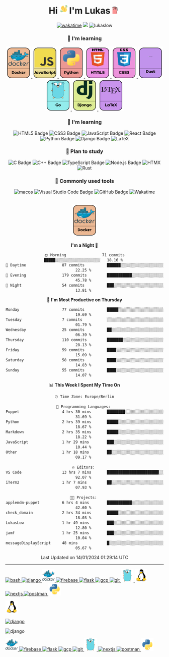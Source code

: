 <div align="center">
    <h1>Hi 
        <img src="https://raw.githubusercontent.com/LukasLow/LukasLow/main/icons/waving.gif" 
            alt="Waving hand animated gif"
            height="30"
            width="30" />I'm Lukas
        <img src="https://raw.githubusercontent.com/LukasLow/LukasLow/main/icons/cat_vibe.gif" 
            alt="Cat animated gif"
            height="25"
            width="25" />
    </h1>
<p>
    <a href="https://wakatime.com/@fe20e3cc-9d58-4b87-b19d-591cbffd8134"><img src="https://wakatime.com/badge/user/fe20e3cc-9d58-4b87-b19d-591cbffd8134.svg" alt="wakatime"></a>
    <a href="https://lukas.lowsky.eu/"><img src="https://img.shields.io/badge/My_Website-lowsky.eu-green" /></a>
    <a><img src="https://komarev.com/ghpvc/?username=lukaslow&label=Profile%20views&color=0e75b6&style=flat" alt="lukaslow" /></a>
</p>

<!--  skill badge -->
### 💪  I'm learning

<a href="https://docker.com/" target="_blank"> <img src="https://raw.githubusercontent.com/LukasLow/LukasLow/main/bildchen/icons/Docker.png" alt="docker" width="80" height="100"/> </a>
<a href="https://developer.mozilla.org/en-US/docs/Web/JavaScript" target="_blank"> <img src="https://raw.githubusercontent.com/LukasLow/LukasLow/main/bildchen/icons/JavaScript.png" alt="javascript" width="80" height="100"/> </a>
<a href="https://www.python.org/" target="_blank"> <img src="https://raw.githubusercontent.com/LukasLow/LukasLow/main/bildchen/icons/Python.png" alt="python" width="80" height="100"/> </a>
<a href="https://developer.mozilla.org/en-US/docs/Web/Guide/HTML/HTML5" target="_blank"> <img src="https://raw.githubusercontent.com/LukasLow/LukasLow/main/bildchen/icons/HTML5.png" alt="html5" width="80" height="100"/> </a>
<a href="https://developer.mozilla.org/en-US/docs/Web/CSS" target="_blank"> <img src="https://raw.githubusercontent.com/LukasLow/LukasLow/main/bildchen/icons/CSS3.png" alt="css3" width="80" height="100"/> </a>
<a href="https://www.rust-lang.org/" target="_blank"> <img src="https://raw.githubusercontent.com/LukasLow/LukasLow/main/bildchen/icons/Rust.png" alt="rust" width="80" height="100"/> </a>
<a href="https://golang.org/" target="_blank"> <img src="https://raw.githubusercontent.com/LukasLow/LukasLow/main/bildchen/icons/Go.png" alt="go" width="80" height="100"/> </a>
<a href="https://www.djangoproject.com/" target="_blank"> <img src="https://raw.githubusercontent.com/LukasLow/LukasLow/main/bildchen/icons/Django.png" alt="django" width="80" height="100"/> </a>
<a href="https://www.latex-project.org/" target="_blank"> <img src="https://raw.githubusercontent.com/LukasLow/LukasLow/main/bildchen/icons/LaTeX.png" alt="latex" width="80" height="100"/> </a>

### 💪  I'm learning


![HTML5 Badge](https://img.shields.io/badge/HTML5-E34F26?logo=html5&logoColor=fff&style=flat)
![CSS3 Badge](https://img.shields.io/badge/CSS3-1572B6?logo=css3&logoColor=fff&style=flat)
![JavaScript Badge](https://img.shields.io/badge/JavaScript-F7DF1E?logo=javascript&logoColor=000&style=flat)
![React Badge](https://img.shields.io/badge/React-61DAFB?logo=react&logoColor=000&style=flat)
![Python Badge](https://img.shields.io/badge/Python-3776AB?logo=python&logoColor=fff&style=flat)
![Django Badge](https://img.shields.io/badge/Django-092E20?logo=django&logoColor=fff&style=flat)
![LaTeX](https://img.shields.io/badge/LaTeX-47A141?logo=LaTeX&logoColor=white)
  
### 🧠 Plan to study

![C Badge](https://img.shields.io/badge/C-A8B9CC?logo=c&logoColor=fff&style=flat)
![C++ Badge](https://img.shields.io/badge/C%2B%2B-00599C?logo=cplusplus&logoColor=fff&style=flat)
![TypeScript Badge](https://img.shields.io/badge/TypeScript-3178C6?logo=typescript&logoColor=fff&style=flat)
![Node.js Badge](https://img.shields.io/badge/Node.js-393?logo=nodedotjs&logoColor=fff&style=flat)
![HTMX](https://img.shields.io/badge/%3C/%3E%20htmx-3D72D7?&logo=mysl&logoColor=white)
![Rust](https://img.shields.io/badge/Rust-black?logo=rust&logoColor=#E57324)
<!-- ![Three.js Badge](https://img.shields.io/badge/Three.js-092E20?logo=threedotjs&logoColor=fff&style=flat) -->

### 🧰 Commonly used tools

![macos](https://img.shields.io/badge/macOS-000000?logo=apple&logoColor=white&color=black&style=flat)
![Visual Studio Code Badge](https://img.shields.io/badge/Visual%20Studio%20Code-007ACC?logo=visualstudiocode&logoColor=fff&style=flat)
![GitHub Badge](https://img.shields.io/badge/GitHub-181717?logo=github&logoColor=fff&style=flat)
![Wakatime](https://img.shields.io/badge/WakaTime-000000?style=for-the-badge&logo=WakaTime&logoColor=white&style=flat)


<a href="https://www.gnu.org/software/bash/" target="_blank" rel="noreferrer"> <img src="https://raw.githubusercontent.com/LukasLow/LukasLow/main/bildchen/icons/Docker.png" alt="bash" width="80" height="100"/> </a>
---
<!--START_SECTION:waka-->
**I'm a Night 🦉** 

```text
🌞 Morning                71 commits          █████░░░░░░░░░░░░░░░░░░░░   18.16 % 
🌆 Daytime                87 commits          ██████░░░░░░░░░░░░░░░░░░░   22.25 % 
🌃 Evening                179 commits         ███████████░░░░░░░░░░░░░░   45.78 % 
🌙 Night                  54 commits          ███░░░░░░░░░░░░░░░░░░░░░░   13.81 % 
```
📅 **I'm Most Productive on Thursday** 

```text
Monday                   77 commits          █████░░░░░░░░░░░░░░░░░░░░   19.69 % 
Tuesday                  7 commits           ░░░░░░░░░░░░░░░░░░░░░░░░░   01.79 % 
Wednesday                25 commits          ██░░░░░░░░░░░░░░░░░░░░░░░   06.39 % 
Thursday                 110 commits         ███████░░░░░░░░░░░░░░░░░░   28.13 % 
Friday                   59 commits          ████░░░░░░░░░░░░░░░░░░░░░   15.09 % 
Saturday                 58 commits          ████░░░░░░░░░░░░░░░░░░░░░   14.83 % 
Sunday                   55 commits          ████░░░░░░░░░░░░░░░░░░░░░   14.07 % 
```


📊 **This Week I Spent My Time On** 

```text
🕑︎ Time Zone: Europe/Berlin

💬 Programming Languages: 
Puppet                   4 hrs 30 mins       ████████░░░░░░░░░░░░░░░░░   31.69 % 
Python                   2 hrs 39 mins       █████░░░░░░░░░░░░░░░░░░░░   18.67 % 
Markdown                 2 hrs 35 mins       █████░░░░░░░░░░░░░░░░░░░░   18.22 % 
JavaScript               1 hr 29 mins        ███░░░░░░░░░░░░░░░░░░░░░░   10.44 % 
Other                    1 hr 18 mins        ██░░░░░░░░░░░░░░░░░░░░░░░   09.17 % 

🔥 Editors: 
VS Code                  13 hrs 7 mins       ███████████████████████░░   92.07 % 
iTerm2                   1 hr 7 mins         ██░░░░░░░░░░░░░░░░░░░░░░░   07.93 % 

🐱‍💻 Projects: 
applemdm-puppet          6 hrs 4 mins        ███████████░░░░░░░░░░░░░░   42.60 % 
check_domain             2 hrs 34 mins       █████░░░░░░░░░░░░░░░░░░░░   18.03 % 
LukasLow                 1 hr 49 mins        ███░░░░░░░░░░░░░░░░░░░░░░   12.80 % 
jamf                     1 hr 25 mins        ███░░░░░░░░░░░░░░░░░░░░░░   10.04 % 
messageDisplayScript     48 mins             █░░░░░░░░░░░░░░░░░░░░░░░░   05.67 % 
```


 Last Updated on 14/01/2024 01:29:14 UTC
<!--END_SECTION:waka-->
</div>

----

<p align="left"> <a href="https://www.gnu.org/software/bash/" target="_blank" rel="noreferrer"> <img src="https://www.vectorlogo.zone/logos/gnu_bash/gnu_bash-icon.svg" alt="bash" width="40" height="40"/> </a> <a href="https://www.djangoproject.com/" target="_blank" rel="noreferrer"> <img src="https://cdn.worldvectorlogo.com/logos/django.svg" alt="django" width="40" height="40"/> </a> <a href="https://www.docker.com/" target="_blank" rel="noreferrer"> <img src="https://raw.githubusercontent.com/devicons/devicon/master/icons/docker/docker-original-wordmark.svg" alt="docker" width="40" height="40"/> </a> <a href="https://firebase.google.com/" target="_blank" rel="noreferrer"> <img src="https://www.vectorlogo.zone/logos/firebase/firebase-icon.svg" alt="firebase" width="40" height="40"/> </a> <a href="https://flask.palletsprojects.com/" target="_blank" rel="noreferrer"> <img src="https://www.vectorlogo.zone/logos/pocoo_flask/pocoo_flask-icon.svg" alt="flask" width="40" height="40"/> </a> <a href="https://cloud.google.com" target="_blank" rel="noreferrer"> <img src="https://www.vectorlogo.zone/logos/google_cloud/google_cloud-icon.svg" alt="gcp" width="40" height="40"/> </a> <a href="https://git-scm.com/" target="_blank" rel="noreferrer"> <img src="https://www.vectorlogo.zone/logos/git-scm/git-scm-icon.svg" alt="git" width="40" height="40"/> </a> <a href="https://golang.org" target="_blank" rel="noreferrer"> <img src="https://raw.githubusercontent.com/devicons/devicon/master/icons/go/go-original.svg" alt="go" width="40" height="40"/> </a> <a href="https://www.linux.org/" target="_blank" rel="noreferrer"> <img src="https://raw.githubusercontent.com/devicons/devicon/master/icons/linux/linux-original.svg" alt="linux" width="40" height="40"/> </a> <a href="https://nextjs.org/" target="_blank" rel="noreferrer"> <img src="https://cdn.worldvectorlogo.com/logos/nextjs-2.svg" alt="nextjs" width="40" height="40"/> </a> <a href="https://postman.com" target="_blank" rel="noreferrer"> <img src="https://www.vectorlogo.zone/logos/getpostman/getpostman-icon.svg" alt="postman" width="40" height="40"/> </a> <a href="https://www.python.org" target="_blank" rel="noreferrer"> <img src="https://raw.githubusercontent.com/devicons/devicon/master/icons/python/python-original.svg" alt="python" width="40" height="40"/> </a> </p>

<a href="https://www.linux.org/" target="_blank" rel="noreferrer"> <img src="https://raw.githubusercontent.com/devicons/devicon/master/icons/linux/linux-original.svg" alt="linux" width="40" height="40"/> </a>

</a> <a href="https://www.djangoproject.com/" target="_blank" rel="noreferrer"> <img src="https://cdn.worldvectorlogo.com/logos/django.svg" alt="django" width="40" height="40"/> </a> 

<a > <img src="https://cdn.worldvectorlogo.com/logos/macos.svg" alt="django" width="40" height="40"/> </a> 

<a href="https://www.docker.com/" target="_blank" rel="noreferrer"> <img src="https://raw.githubusercontent.com/devicons/devicon/master/icons/docker/docker-original-wordmark.svg" alt="docker" width="40" height="40"/> </a> <a href="https://firebase.google.com/" target="_blank" rel="noreferrer"> <img src="https://www.vectorlogo.zone/logos/firebase/firebase-icon.svg" alt="firebase" width="40" height="40"/> </a> <a href="https://flask.palletsprojects.com/" target="_blank" rel="noreferrer"> <img src="https://www.vectorlogo.zone/logos/pocoo_flask/pocoo_flask-icon.svg" alt="flask" width="40" height="40"/> </a> <a href="https://cloud.google.com" target="_blank" rel="noreferrer"> <img src="https://www.vectorlogo.zone/logos/google_cloud/google_cloud-icon.svg" alt="gcp" width="40" height="40"/> </a> <a href="https://git-scm.com/" target="_blank" rel="noreferrer"> <img src="https://www.vectorlogo.zone/logos/git-scm/git-scm-icon.svg" alt="git" width="40" height="40"/> </a> <a href="https://golang.org" target="_blank" rel="noreferrer"> <img src="https://raw.githubusercontent.com/devicons/devicon/master/icons/go/go-original.svg" alt="go" width="40" height="40"/> </a>  <a href="https://nextjs.org/" target="_blank" rel="noreferrer"> <img src="https://cdn.worldvectorlogo.com/logos/nextjs-2.svg" alt="nextjs" width="40" height="40"/> </a> <a href="https://postman.com" target="_blank" rel="noreferrer"> <img src="https://www.vectorlogo.zone/logos/getpostman/getpostman-icon.svg" alt="postman" width="40" height="40"/> </a> <a href="https://www.python.org" target="_blank" rel="noreferrer"> <img src="https://raw.githubusercontent.com/devicons/devicon/master/icons/python/python-original.svg" alt="python" width="40" height="40"/> </a> </p>

